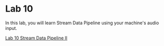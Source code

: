 # Lab 10

In this lab, you will learn Stream Data Pipeline using your machine's audio input. 

[Lab 10 Stream Data Pipeline II](./lab10_1%20stream_data_pipeline_2_producer.md)
